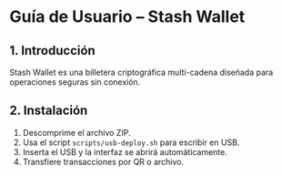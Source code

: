 # Guía de Usuario – Stash Wallet

## 1. Introducción
Stash Wallet es una billetera criptográfica multi-cadena diseñada para operaciones seguras sin conexión.

## 2. Instalación
1. Descomprime el archivo ZIP.
2. Usa el script `scripts/usb-deploy.sh` para escribir en USB.
3. Inserta el USB y la interfaz se abrirá automáticamente.
4. Transfiere transacciones por QR o archivo.